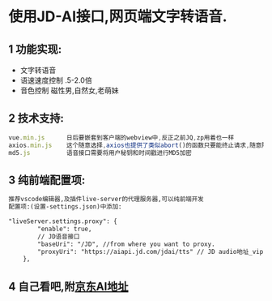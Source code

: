 # 使用JD-AI接口,网页端文字转语音.

## 1 功能实现: 
* 文字转语音
* 语速速度控制 .5-2.0倍
* 音色控制	  磁性男,自然女,老萌妹

## 2 技术支持: 
```js
vue.min.js		日后要嵌套到客户端的webview中,反正之前JQ,zp用着也一样
axios.min.js	这个随意选择,axios也提供了类似abort()的函数只要能终止请求,随意随意
md5.js  		语音接口需要将用户秘钥和时间戳进行MD5加密
```

## 3 纯前端配置项:
```html
推荐vscode编辑器,及插件live-server的代理服务器,可以纯前端开发
配置项:(设置-settings.json)中添加:

"liveServer.settings.proxy": {
        "enable": true, 
        // JD语音接口
        "baseUri": "/JD", //from where you want to proxy. 
        "proxyUri": "https://aiapi.jd.com/jdai/tts" // JD audio地址_vip
    },

```

## 4 自己看吧,附[京东AI地址](https://aidoc.jd.com/speech/tts_vip.html)
